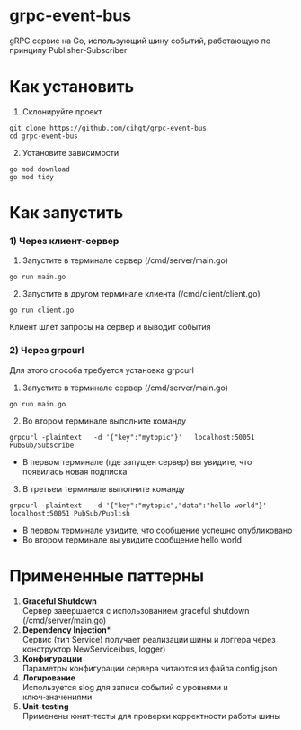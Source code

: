 # grpc-event-bus
gRPC сервис на Go, использующий шину событий, работающую по принципу Publisher-Subscriber

# Как установить 
1) Склонируйте проект
```
git clone https://github.com/cihgt/grpc-event-bus
cd grpc-event-bus
``` 
2) Установите зависимости
```
go mod download
go mod tidy
```
# Как запустить

### 1) Через клиент-сервер
1) Запустите в терминале сервер (/cmd/server/main.go)
```
go run main.go
```
2) Запустите в другом терминале клиента (/cmd/client/client.go)
```
go run client.go
```
Клиент шлет запросы на сервер и выводит события
### 2) Через grpcurl

Для этого способа требуется установка grpcurl

1) Запустите в терминале сервер (/cmd/server/main.go)
```
go run main.go
```
2) Во втором терминале выполните команду
```
grpcurl -plaintext   -d '{"key":"mytopic"}'   localhost:50051 PubSub/Subscribe
```
- В первом терминале (где запущен сервер) вы увидите, что появилась новая подписка
3) В третьем терминале выполните команду
```
grpcurl -plaintext   -d '{"key":"mytopic","data":"hello world"}'   localhost:50051 PubSub/Publish
```
- В первом терминале увидите, что сообщение успешно опубликовано
- Во втором терминале вы увидите сообщение hello world
# Примененные паттерны
1) **Graceful Shutdown**  
   Сервер завершается с использованием graceful shutdown (/cmd/server/main.go)
2) **Dependency Injection***  
   Сервис (тип Service) получает реализации шины и логгера через конструктор NewService(bus, logger)
3) **Конфигурации**  
   Параметры конфигурации сервера читаются из файла config.json
4) **Логирование**  
   Используется slog для записи событий с уровнями и ключ‑значениями
5) **Unit-testing**  
   Применены юнит-тесты для проверки корректности работы шины
